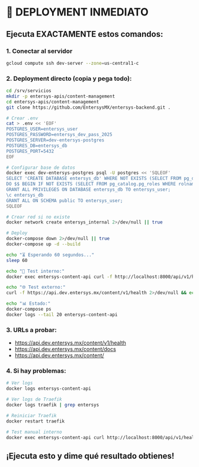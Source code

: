 # 🚀 DEPLOYMENT INMEDIATO

## Ejecuta EXACTAMENTE estos comandos:

### 1. Conectar al servidor
```bash
gcloud compute ssh dev-server --zone=us-central1-c
```

### 2. Deployment directo (copia y pega todo):
```bash
cd /srv/servicios
mkdir -p entersys-apis/content-management
cd entersys-apis/content-management
git clone https://github.com/EntersysMX/entersys-backend.git .

# Crear .env
cat > .env << 'EOF'
POSTGRES_USER=entersys_user
POSTGRES_PASSWORD=entersys_dev_pass_2025
POSTGRES_SERVER=dev-entersys-postgres
POSTGRES_DB=entersys_db
POSTGRES_PORT=5432
EOF

# Configurar base de datos
docker exec dev-entersys-postgres psql -U postgres << 'SQLEOF'
SELECT 'CREATE DATABASE entersys_db' WHERE NOT EXISTS (SELECT FROM pg_database WHERE datname = 'entersys_db')\gexec
DO $$ BEGIN IF NOT EXISTS (SELECT FROM pg_catalog.pg_roles WHERE rolname = 'entersys_user') THEN CREATE USER entersys_user WITH ENCRYPTED PASSWORD 'entersys_dev_pass_2025'; END IF; END$$;
GRANT ALL PRIVILEGES ON DATABASE entersys_db TO entersys_user;
\c entersys_db
GRANT ALL ON SCHEMA public TO entersys_user;
SQLEOF

# Crear red si no existe
docker network create entersys_internal 2>/dev/null || true

# Deploy
docker-compose down 2>/dev/null || true
docker-compose up -d --build

echo "⏳ Esperando 60 segundos..."
sleep 60

echo "🏥 Test interno:"
docker exec entersys-content-api curl -f http://localhost:8000/api/v1/health 2>/dev/null && echo "✅ Interno OK" || echo "❌ Interno FALLO"

echo "🌐 Test externo:"
curl -f https://api.dev.entersys.mx/content/v1/health 2>/dev/null && echo "✅ Externo OK" || echo "❌ Externo FALLO"

echo "📊 Estado:"
docker-compose ps
docker logs --tail 20 entersys-content-api
```

### 3. URLs a probar:
- https://api.dev.entersys.mx/content/v1/health
- https://api.dev.entersys.mx/content/docs  
- https://api.dev.entersys.mx/content/

### 4. Si hay problemas:
```bash
# Ver logs
docker logs entersys-content-api

# Ver logs de Traefik
docker logs traefik | grep entersys

# Reiniciar Traefik
docker restart traefik

# Test manual interno
docker exec entersys-content-api curl http://localhost:8000/api/v1/health
```

## ¡Ejecuta esto y dime qué resultado obtienes!